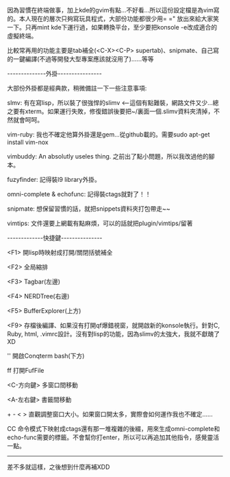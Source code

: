 因為習慣在終端做事，加上kde的gvim有點...不好看...所以這份設定檔是為vim寫的。本人現在的層次只夠寫玩具程式，大部份功能都很少用= =" 放出來給大家笑一下。只再mint kde下運行過，如果轉換平台，至少要把konsole -e改成適合的虛擬終端。

比較常再用的功能主要是tab補全(\<C-X>\<C-P> supertab)、snipmate、自己寫的一鍵編譯(不過等開發大型專案應該就沒用了)......等等

--------------外掛----------------

大部份外掛都是經典款，稍微備註一下一些注意事項:

slmv: 有在寫lisp，所以裝了很強悍的slimv <--這個有點難裝，網路文件又少...總之要有xterm。如果運行失敗，修復錯誤後要把~/裏面一個.slimv資料夾清掉，不然就會呵呵。

vim-ruby: 我也不確定他算外掛還是gem...從github載的。需要sudo apt-get install vim-nox

vimbuddy: An absolutly useles thing. 之前出了點小問題，所以我改過他的腳本。

fuzyfinder: 記得裝l9 library外掛。

omni-complete & echofunc: 記得裝ctags就對了！！

snipmate: 想保留習慣的話，就把snippets資料夾打包帶走~~

vimtips: 文件還要上網載有點麻煩，可以的話就把plugin/vimtips/留著

-------------快捷鍵---------------

\<F1> 開lisp時映射成打開/關閉括號補全

\<F2> 全局縮排

\<F3> Tagbar(左邊)

\<F4> NERDTree(右邊)

\<F5> BufferExplorer(上方)

\<F9> 存檔後編譯、如果沒有打開qf爆錯視窗，就開啟新的konsole執行。針對C, Ruby, html, .vimrc設計。沒有對lisp的功能，因為slimv的太強大，我就不獻醜了XD

'' 開啟Conqterm bash(下方)

ff 打開FufFile

\<C-方向鍵> 多窗口間移動

\<A-左右鍵> 書籤間移動

\+ - < > 直觀調整窗口大小。如果窗口開太多，實際會如何運作我也不確定......

CC 命令模式下映射成ctags還有那一堆複雜的後綴，用來生成omni-complete和echo-func需要的標籤。不會幫你打enter，所以可以再追加其他指令，感覺靈活一點。

----------------------------------

差不多就這樣，之後想到什麼再補XDD
